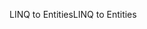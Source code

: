 <span data-ttu-id="0779f-101">LINQ to Entities</span><span class="sxs-lookup"><span data-stu-id="0779f-101">LINQ to Entities</span></span>